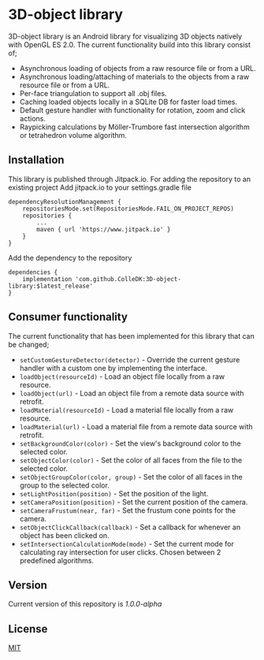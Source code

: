 # 3D-object library #
3D-object library is an Android library for visualizing 3D objects natively with OpenGL ES 2.0. The current functionality build into this library consist of;
* Asynchronous loading of objects from a raw resource file or from a URL.
* Asynchronous loading/attaching of materials to the objects from a raw resource file or from a URL.
* Per-face triangulation to support all .obj files.
* Caching loaded objects locally in a SQLite DB for faster load times.
* Default gesture handler with functionality for rotation, zoom and click actions.
* Raypicking calculations by Möller-Trumbore fast intersection algorithm or tetrahedron volume algorithm.

## Installation
This library is published through Jitpack.io. For adding the repository to an existing project
Add jitpack.io to your settings.gradle file
```
dependencyResolutionManagement {
    repositoriesMode.set(RepositoriesMode.FAIL_ON_PROJECT_REPOS)
    repositories {
        ...
        maven { url 'https://www.jitpack.io' }
    }
}
```
Add the dependency to the repository
```
dependencies {
    implementation 'com.github.ColleDK:3D-object-library:$latest_release'
}
```

## Consumer functionality
The current functionality that has been implemented for this library that can be changed;
* `setCustomGestureDetector(detector)` - Override the current gesture handler with a custom one by implementing the interface.
* `loadObject(resourceId)` - Load an object file locally from a raw resource. 
* `loadObject(url)` - Load an object file from a remote data source with retrofit.
* `loadMaterial(resourceId)` - Load a material file locally from a raw resource.
* `loadMaterial(url)` - Load a material file from a remote data source with retrofit.
* `setBackgroundColor(color)` - Set the view's background color to the selected color.
* `setObjectColor(color)` - Set the color of all faces from the file to the selected color.
* `setObjectGroupColor(color, group)` - Set the color of all faces in the group to the selected color.
* `setLightPosition(position)` - Set the position of the light.
* `setCameraPosition(position)` - Set the current position of the camera.
* `setCameraFrustum(near, far)` - Set the frustum cone points for the camera.
* `setObjectClickCallback(callback)` - Set a callback for whenever an object has been clicked on.
* `setIntersectionCalculationMode(mode)` - Set the current mode for calculating ray intersection for user clicks. Chosen between 2 predefined algorithms.

## Version
Current version of this repository is *1.0.0-alpha*

## License
[MIT](https://choosealicense.com/licenses/mit/)